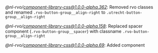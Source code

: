 *@nl-rvo/component-library-css@1.0.0-alpha.362*:
Removed rvo classes and renamed `.rvo-button-group__align-right` to `.utrecht-button-group__align-right`

*@nl-rvo/component-library-css@1.0.0-alpha.158*:
Replaced spacer component (`.rvo-button-group__spacer`) with classname `.rvo-button-group__align-right`

*@nl-rvo/component-library-css@1.0.0-alpha.69*:
Added component
